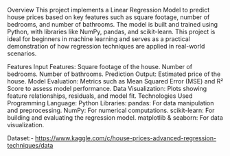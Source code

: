 Overview
This project implements a Linear Regression Model to predict house prices based on key features such as square footage, number of bedrooms, and number of bathrooms. The model is built and trained using Python, with libraries like NumPy, pandas, and scikit-learn. This project is ideal for beginners in machine learning and serves as a practical demonstration of how regression techniques are applied in real-world scenarios.

Features
Input Features:
Square footage of the house.
Number of bedrooms.
Number of bathrooms.
Prediction Output:
Estimated price of the house.
Model Evaluation:
Metrics such as Mean Squared Error (MSE) and R² Score to assess model performance.
Data Visualization:
Plots showing feature relationships, residuals, and model fit.
Technologies Used
Programming Language: Python
Libraries:
pandas: For data manipulation and preprocessing.
NumPy: For numerical computations.
scikit-learn: For building and evaluating the regression model.
matplotlib & seaborn: For data visualization.

Dataset:- https://www.kaggle.com/c/house-prices-advanced-regression-techniques/data 
